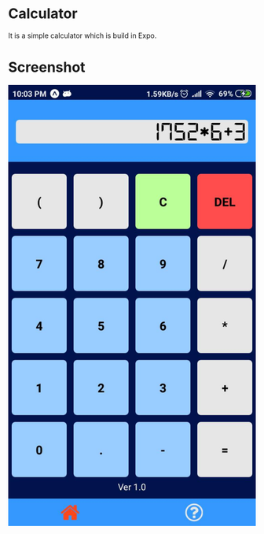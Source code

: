 # Calculator
It is a simple calculator which is build in Expo.

# Screenshot
![alt text](https://github.com/TheChanDI/Calculator/blob/master/assets/calculator.jpg)
